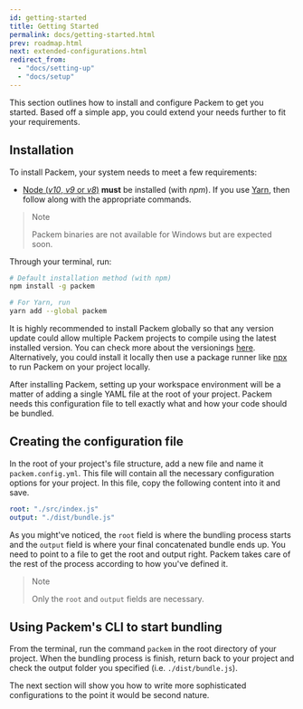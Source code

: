 ```yaml
---
id: getting-started
title: Getting Started
permalink: docs/getting-started.html
prev: roadmap.html
next: extended-configurations.html
redirect_from:
  - "docs/setting-up"
  - "docs/setup"
---
```


This section outlines how to install and configure Packem to get you started. Based off a simple app, you could extend your needs further to fit your requirements.

## Installation

To install Packem, your system needs to meet a few requirements:

- [Node (_v10_, _v9_ or _v8_)](https://nodejs.org/) **must** be installed (with *npm*). If you use [Yarn](https://yarnpkg.com/), then follow along with the appropriate commands.

> Note
>
> Packem binaries are not available for Windows but are expected soon.

Through your terminal, run:

```bash
# Default installation method (with npm)
npm install -g packem

# For Yarn, run
yarn add --global packem
```

It is highly recommended to install Packem globally so that any version update could allow multiple Packem projects to compile using the latest installed version. You can check more about the versionings [here](https://github.com/packem/packem/blob/master/CHANGELOG.md). Alternatively, you could install it locally then use a package runner like [npx](https://github.com/zkat/npx) to run Packem on your project locally.

After installing Packem, setting up your workspace environment will be a matter of adding a single YAML file at the root of your project. Packem needs this configuration file to tell exactly what and how your code should be bundled.

## Creating the configuration file

In the root of your project's file structure, add a new file and name it `packem.config.yml`. This file will contain all the necessary configuration options for your project. In this file, copy the following content into it and save.

```yaml
root: "./src/index.js"
output: "./dist/bundle.js"
```

As you might've noticed, the `root` field is where the bundling process starts and the `output` field is where your final concatenated bundle ends up. You need to point to a file to get the root and output right. Packem takes care of the rest of the process according to how you've defined it.

> Note
>
> Only the `root` and `output` fields are necessary.

## Using Packem's CLI to start bundling

From the terminal, run the command `packem` in the root directory of your project. When the bundling process is finish, return back to your project and check the output folder you specified (i.e. `./dist/bundle.js`).

The next section will show you how to write more sophisticated configurations to the point it would be second nature.
